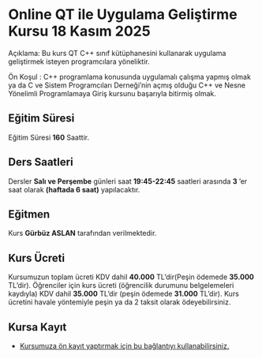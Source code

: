# Online QT ile Uygulama Geliştirme Kursu 18 Kasım 2025

Açıklama: Bu kurs QT C++ sınıf kütüphanesini kullanarak uygulama geliştirmek isteyen programcılara yöneliktir.

Ön Koşul : C++ programlama konusunda uygulamalı çalışma yapmış olmak ya da C ve Sistem Programcıları Derneği’nin açmış olduğu C++ ve Nesne Yönelimli Programlamaya Giriş kursunu başarıyla bitirmiş olmak.

## Eğitim Süresi
Eğitim Süresi __160__ Saattir.

## Ders Saatleri
Dersler __Salı ve Perşembe__ günleri saat __19:45-22:45__ saatleri arasında __3__ ’er saat olarak __(haftada 6 saat)__ yapılacaktır.

## Eğitmen
Kurs __Gürbüz ASLAN__ tarafından verilmektedir.

## Kurs Ücreti
Kursumuzun toplam ücreti KDV dahil __40.000__ TL’dir(Peşin ödemede __35.000__ TL’dir). Öğrenciler için kurs ücreti (öğrencilik durumunu belgelemeleri kaydıyla) KDV dahil __35.000__ TL’dir (peşin ödemede __31.000__ TL’dir). Kurs ücretini havale yöntemiyle peşin ya da 2 taksit olarak ödeyebilirsiniz.

## Kursa Kayıt

+ [Kursumuza ön kayıt yaptırmak için bu bağlantıyı kullanabilirsiniz.](https://us06web.zoom.us/meeting/register/vQA1zUPmQNacrH_LGmNAug#/registration)



